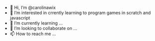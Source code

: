 - 👋 Hi, I’m @carolinawix
- 👀 I’m interested in crrently learning to program games in scratch and javascript 
- 🌱 I’m currently learning ...
- 💞️ I’m looking to collaborate on ...
- 📫 How to reach me ...

<!---
carolinawix/carolinawix is a ✨ special ✨ repository because its `README.md` (this file) appears on your GitHub profile.
You can click the Preview link to take a look at your changes.
--->
